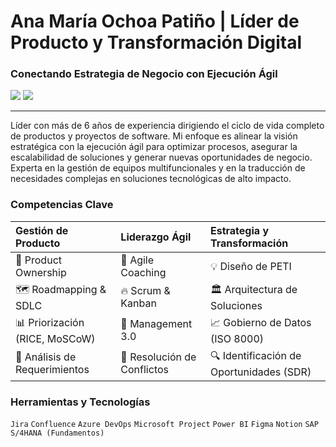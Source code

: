 # Ana María Ochoa Patiño | Líder de Producto y Transformación Digital

### Conectando Estrategia de Negocio con Ejecución Ágil

[<img src="https://img.shields.io/badge/LinkedIn-0077B5?style=for-the-badge&logo=linkedin&logoColor=white" />](https://linkedin.com/in/8aanamaria) 
[<img src="https://img.shields.io/badge/Email-D14836?style=for-the-badge&logo=gmail&logoColor=white" />](mailto:8a.anamaria@gmail.com)

---

Líder con más de 6 años de experiencia dirigiendo el ciclo de vida completo de productos y proyectos de software. Mi enfoque es alinear la visión estratégica con la ejecución ágil para optimizar procesos, asegurar la escalabilidad de soluciones y generar nuevas oportunidades de negocio. Experta en la gestión de equipos multifuncionales y en la traducción de necesidades complejas en soluciones tecnológicas de alto impacto.

### Competencias Clave

| Gestión de Producto | Liderazgo Ágil | Estrategia y Transformación |
| :--- | :--- | :--- |
| 🥑 Product Ownership | 🚀 Agile Coaching | 💡 Diseño de PETI |
| 🗺️ Roadmapping & SDLC | 🔥 Scrum & Kanban | 🏛️ Arquitectura de Soluciones |
| 📊 Priorización (RICE, MoSCoW) | 🤝 Management 3.0 | 📈 Gobierno de Datos (ISO 8000) |
| 📝 Análisis de Requerimientos | 💬 Resolución de Conflictos | 🔍 Identificación de Oportunidades (SDR) |

### Herramientas y Tecnologías

`Jira` `Confluence` `Azure DevOps` `Microsoft Project` `Power BI` `Figma` `Notion` `SAP S/4HANA (Fundamentos)`
